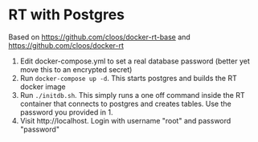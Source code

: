 RT with Postgres
================

Based on https://github.com/cloos/docker-rt-base and https://github.com/cloos/docker-rt

1. Edit docker-compose.yml to set a real database password (better yet move this to an encrypted secret)
2. Run `docker-compose up -d`. This starts postgres and builds the RT docker image
3. Run `./initdb.sh`. This simply runs a one off command inside the RT container that connects to postgres and creates tables. Use the password you provided in 1.
4. Visit http://localhost. Login with username "root" and password "password"

